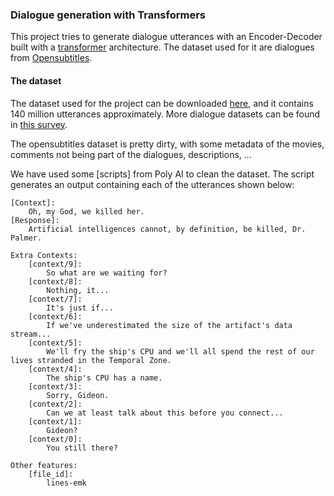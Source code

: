 ### Dialogue generation with Transformers

This project tries to generate dialogue utterances with an Encoder-Decoder built with a [transformer](http://jalammar.github.io/illustrated-transformer/) architecture. The dataset used for it are dialogues from [Opensubtitles](http://opus.nlpl.eu/OpenSubtitles-v2018.php).


#### The dataset

The dataset used for the project can be downloaded [here](http://opus.nlpl.eu/download.php?f=OpenSubtitles/v2018/mono/OpenSubtitles.raw.en.gz), and it contains 140 million utterances approximately. More dialogue datasets can be found in [this survey](https://breakend.github.io/DialogDatasets/).

The opensubtitles dataset is pretty dirty, with some metadata of the movies, comments not being part of the dialogues, descriptions, ...

We have used some [scripts] from Poly AI to clean the dataset. The script generates an output containing each of the utterances shown below:

```
[Context]:
	Oh, my God, we killed her.
[Response]:
	Artificial intelligences cannot, by definition, be killed, Dr. Palmer.

Extra Contexts:
	[context/9]:
		So what are we waiting for?
	[context/8]:
		Nothing, it...
	[context/7]:
		It's just if...
	[context/6]:
		If we've underestimated the size of the artifact's data stream...
	[context/5]:
		We'll fry the ship's CPU and we'll all spend the rest of our lives stranded in the Temporal Zone.
	[context/4]:
		The ship's CPU has a name.
	[context/3]:
		Sorry, Gideon.
	[context/2]:
		Can we at least talk about this before you connect...
	[context/1]:
		Gideon?
	[context/0]:
		You still there?

Other features:
	[file_id]:
		lines-emk
```
